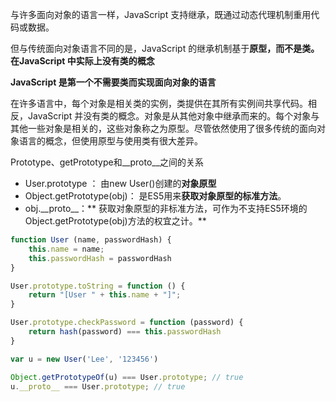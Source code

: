 与许多面向对象的语言一样，JavaScript 支持继承，既通过动态代理机制重用代码或数据。

但与传统面向对象语言不同的是，JavaScript 的继承机制基于**原型，而不是类。在JavaScript 中实际上没有类的概念**

**JavaScript 是第一个不需要类而实现面向对象的语言**

在许多语言中，每个对象是相关类的实例，类提供在其所有实例间共享代码。相反，JavaScript 并没有类的概念。对象是从其他对象中继承而来的。每个对象与其他一些对象是相关的，这些对象称之为原型。尽管依然使用了很多传统的面向对象语言的概念，但使用原型与使用类有很大差异。

Prototype、getPrototype和\_\_proto\_\_之间的关系

* User.prototype ： 由new User\(\)创建的**对象原型**
* Object.getPrototype\(obj\)： 是ES5用来**获取对象原型的标准方法**。
* obj.\_\_proto\_\_：** 获取对象原型的非标准方法，可作为不支持ES5环境的Object.getPrototype\(obj\)方法的权宜之计。**

```js
function User (name, passwordHash) {
    this.name = name;
    this.passwordHash = passwordHash
}

User.prototype.toString = function () {
    return "[User " + this.name + "]";
}

User.prototype.checkPassword = function (password) {
    return hash(password) === this.passwordHash
}

var u = new User('Lee', '123456')

Object.getPrototypeOf(u) === User.prototype; // true
u.__proto__ === User.prototype; // true
```



